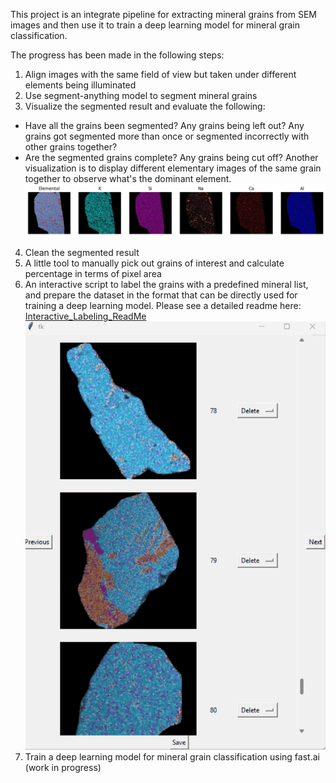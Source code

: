 This project is an integrate pipeline for extracting mineral grains from SEM images and then use it to train a deep learning model for mineral grain classification.

The progress has been made in the following steps:
1. Align images with the same field of view but taken under different elements being illuminated
2. Use segment-anything model to segment mineral grains
3. Visualize the segmented result and evaluate the following:
- Have all the grains been segmented? Any grains being left out? Any grains got segmented more than once or segmented incorrectly with other grains together?
- Are the segmented grains complete? Any grains being cut off?
Another visualization is to display different elementary images of the same grain together to observe what's the dominant element.
![Example of displaying different elements illuminated under the same field of view](multiple_elements_composite_image.png)
4. Clean the segmented result
5. A little tool to manually pick out grains of interest and calculate percentage in terms of pixel area
6. An interactive script to label the grains with a predefined mineral list, and prepare the dataset in the format that can be directly used for training a deep learning model. Please see a detailed readme here: [Interactive_Labeling_ReadMe](Interactive_Labeling_ReadMe.md)
![demo of interactive labeling](interactive_labeling_demo.gif)
7. Train a deep learning model for mineral grain classification using fast.ai (work in progress)